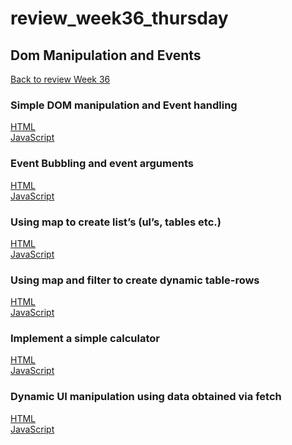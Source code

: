 # review_week36_thursday

## Dom Manipulation and Events  

[Back to review Week 36](https://github.com/cph-ms782/review_week36-2019/blob/master/README.md)  

### Simple DOM manipulation and Event handling  
[HTML](https://github.com/cph-ms782/review_week36_thursday/blob/master/review_week36_thursday/src/main/webapp/SimpleDOM.html)  
[JavaScript](https://github.com/cph-ms782/review_week36_thursday/blob/master/review_week36_thursday/src/main/webapp/SimpleDOM.js)  
### Event Bubbling and event arguments  
[HTML](https://github.com/cph-ms782/review_week36_thursday/blob/master/review_week36_thursday/src/main/webapp/EventBubbling.html)  
[JavaScript](https://github.com/cph-ms782/review_week36_thursday/blob/master/review_week36_thursday/src/main/webapp/EventBubbling.js)  
### Using map to create list’s (ul’s, tables etc.)  
[HTML](https://github.com/cph-ms782/review_week36_thursday/blob/master/review_week36_thursday/src/main/webapp/UsingMap.html)  
[JavaScript](https://github.com/cph-ms782/review_week36_thursday/blob/master/review_week36_thursday/src/main/webapp/UsingMap.js)  
### Using map and filter to create dynamic table-rows
  
[HTML](https://github.com/cph-ms782/review_week36_thursday/blob/master/review_week36_thursday/src/main/webapp/UsingMapAndFilter.html)  
[JavaScript](https://github.com/cph-ms782/review_week36_thursday/blob/master/review_week36_thursday/src/main/webapp/UsingMapAndFilter.js)  
### Implement a simple calculator  
[HTML]()  
[JavaScript]()  
### Dynamic UI manipulation using data obtained via fetch  
[HTML]()  
[JavaScript]()  


